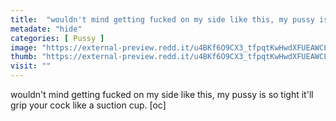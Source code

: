 ```yaml
---
title:  "wouldn't mind getting fucked on my side like this, my pussy is so tight it'll grip your cock like a suction cup. [oc]"
metadate: "hide"
categories: [ Pussy ]
image: "https://external-preview.redd.it/u4BKf6O9CX3_tfpqtKwHwdXFUEAWCL0G2iUhGCUl9vs.jpg?auto=webp&s=58b0c7457f809a99c90d0de7e52f2e7d2784b28c"
thumb: "https://external-preview.redd.it/u4BKf6O9CX3_tfpqtKwHwdXFUEAWCL0G2iUhGCUl9vs.jpg?width=1080&crop=smart&auto=webp&s=eb6b8f3c7a62ca5049eb425872c51d11e6e91ee6"
visit: ""
---
```

wouldn't mind getting fucked on my side like this, my pussy is so tight it'll grip your cock like a suction cup. [oc]
